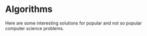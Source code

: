 # Algorithms
Here are some interesting solutions for popular and not so popular computer science problems.
